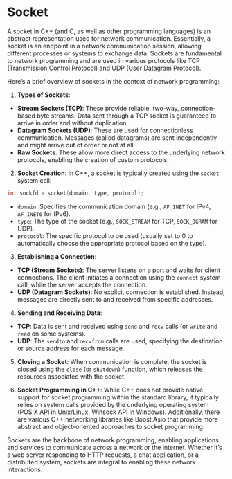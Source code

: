 # Socket
A socket in C++ (and C, as well as other programming languages) is an abstract representation used for network communication. Essentially, a socket is an endpoint in a network communication session, allowing different processes or systems to exchange data. Sockets are fundamental to network programming and are used in various protocols like TCP (Transmission Control Protocol) and UDP (User Datagram Protocol).

Here’s a brief overview of sockets in the context of network programming:

1. **Types of Sockets**:
- **Stream Sockets (TCP)**: These provide reliable, two-way, connection-based byte streams. Data sent through a TCP socket is guaranteed to arrive in order and without duplication.
- **Datagram Sockets (UDP)**: These are used for connectionless communication. Messages (called datagrams) are sent independently and might arrive out of order or not at all.
- **Raw Sockets**: These allow more direct access to the underlying network protocols, enabling the creation of custom protocols.

2. **Socket Creation**: In C++, a socket is typically created using the `socket` system call:
```cpp
int sockfd = socket(domain, type, protocol);
```

- `domain`: Specifies the communication domain (e.g., `AF_INET` for IPv4, `AF_INET6` for IPv6).
- `type`: The type of the socket (e.g., `SOCK_STREAM` for TCP, `SOCK_DGRAM` for UDP).
- `protocol`: The specific protocol to be used (usually set to 0 to automatically choose the appropriate protocol based on the type).

3. **Establishing a Connection**:
- **TCP (Stream Sockets)**: The server listens on a port and waits for client connections. The client initiates a connection using the `connect` system call, while the server accepts the connection.
- **UDP (Datagram Sockets)**: No explicit connection is established. Instead, messages are directly sent to and received from specific addresses.

4. **Sending and Receiving Data**:
- **TCP**: Data is sent and received using `send` and `recv` calls (or `write` and `read` on some systems).
- **UDP**: The `sendto` and `recvfrom` calls are used, specifying the destination or source address for each message.

5. **Closing a Socket**: When communication is complete, the socket is closed using the `close` (or `shutdown`) function, which releases the resources associated with the socket.

6. **Socket Programming in C++**: While C++ does not provide native support for socket programming within the standard library, it typically relies on system calls provided by the underlying operating system (POSIX API in Unix/Linux, Winsock API in Windows). Additionally, there are various C++ networking libraries like Boost.Asio that provide more abstract and object-oriented approaches to socket programming.

Sockets are the backbone of network programming, enabling applications and services to communicate across a network or the internet. Whether it’s a web server responding to HTTP requests, a chat application, or a distributed system, sockets are integral to enabling these network interactions.